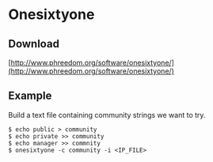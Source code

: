 # Onesixtyone

## Download

[http://www.phreedom.org/software/onesixtyone/](http://www.phreedom.org/software/onesixtyone/)

## Example

Build a text file containing community strings we want to try.

```
$ echo public > community
$ echo private >> community
$ echo manager >> commnity
$ onesixtyone -c community -i <IP_FILE>
```

